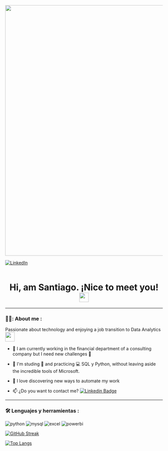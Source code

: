 <div id="header" align="center">
  <img decoding="async" src="https://github.com/santicar1809/banner_linkedin/blob/main/Banner%20para%20Linkedin%20Licenciado%20en%20marketing%20Corporativo%20Verde%20y%20blanco%20(1).png" width="800"/>
</div>

[![LinkedIn](https://img.shields.io/badge/LinkedIn-0077B5?style=for-the-badge&logo=linkedin&logoColor=white)](www.linkedin.com/in/santiago-cardenas18)
<div id="badges" align="center">
<img decoding="async" src="https://visitor-badge-reloaded.herokuapp.com/badge?page_id=noelianav91.noelianav91&color=00cf00" alt=""/>
  <h1>
  Hi, am Santiago. ¡Nice to meet you!
  <img decoding="async" src="https://media.giphy.com/media/hvRJCLFzcasrR4ia7z/giphy.gif" width="30px"/>
</h1>

  ---
 <div id="header" align="left">

### 👨‍💻: About me :
 Passionate about technology and enjoying a job transition to Data Analytics<img decoding="async" src="https://media.giphy.com/media/WUlplcMpOCEmTGBtBW/giphy.gif" width="30">

* :telescope: I am currently working in the financial department of a consulting company but I need new challenges :muscle:

* :seedling: I'm studing :blue_book: and practicing :computer:  SQL y Python, without leaving aside the incredible tools of Microsoft.

* :heartbeat: I love discovering new ways to automate my work

* :mailbox: ¿Do you want to contact me? [![Linkedin Badge](https://img.shields.io/badge/-Santiago-blue?style=flat&logo=Linkedin&logoColor=white)](www.linkedin.com/in/santiago-cardenas18)
---

### :hammer_and_wrench: Lenguajes y herramientas :
<div id="header" align="left">
    <img decoding="async" src="https://img.shields.io/badge/Python-3776AB?style=for-the-badge&logo=python&logoColor=white" alt="python"/>
  </a>
    <img decoding="async" src="https://img.shields.io/badge/MySQL-6DB33F?style=for-the-badge&logo=mysql&logoColor=white" alt="mysql"/>
  </a>
 <img decoding="async" src="https://img.shields.io/badge/Microsoft_Excel-217346?style=for-the-badge&logo=microsoft-excel&logoColor=white" alt="excel"/>
  </a>
 <img decoding="async" src="https://img.shields.io/badge/Power_BI-FFBE00?style=for-the-badge&logo=Power-BI&logoColor=white" alt="powerbi"/>
  </a>

</div>

 [![GitHub Streak](http://github-readme-streak-stats.herokuapp.com?user=santicar1809&theme=dark&background=000000)](https://git.io/streak-stats)

 [![Top Langs](https://github-readme-stats.vercel.app/api/top-langs/?username=santicar1809&layout=compact&theme=vision-friendly-dark)](https://github.com/anuraghazra/github-readme-stats)
<!---
santicar1809/santicar1809 is a ✨ special ✨ repository because its `README.md` (this file) appears on your GitHub profile.
You can click the Preview link to take a look at your changes.
--->
